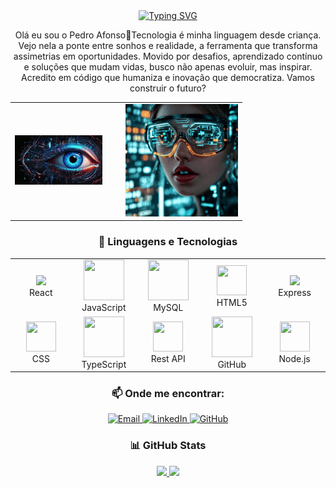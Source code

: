 <div align="center">
<a href="https://git.io/typing-svg"><img src="https://readme-typing-svg.herokuapp.com?font=Fira+Code&pause=1000&width=435&lines=%F0%9F%92%BB+Pedro+Afonso+%7C+Dev+Full+Stack;+N%C3%A3o+%C3%A9+Sorte++%C3%A9+Linha+de+C%C3%B3digo;+Erro+e+persist%C3%AAncia." alt="Typing SVG" /></a>
   
  </a>
</div>

<p align="center">
Olá eu sou o Pedro Afonso👋Tecnologia é minha linguagem desde criança. Vejo nela a ponte entre sonhos e realidade, a ferramenta que transforma assimetrias em oportunidades. Movido por desafios, aprendizado contínuo e soluções que mudam vidas, busco não apenas evoluir, mas inspirar. Acredito em código que humaniza e inovação que democratiza. Vamos construir o futuro?
</p>

<!-- Imagens alinhadas em linha -->
<div align="center">
  <table>
    <tr>
      <td valign="middle" style="padding-right: 30px;">
        <img src="https://raw.githubusercontent.com/Pedromanuelafonso47/Pedromanuelafonso47/16a82ffa162819e52e85fe1cd39ad69b953581c9/eye-12452_256.gif" width="140" alt="Olho animado">
      </td>
      <td valign="middle">
        <img src="https://github.com/Pedromanuelafonso47/Pedromanuelafonso47Readme/raw/main/glasses-17902_256.gif" width="180" alt="Óculos animados">
      </td>
    </tr>
  </table>
</div>

<h3 align="center">🤖 Linguagens e Tecnologias</h3>

<div align="center">
  <table>
    <tr>
      <td align="center" width="96">
        <img src="https://techstack-generator.vercel.app/react-icon.svg" height="40"/><br>React
      </td>
      <td align="center" width="96">
        <img src="https://techstack-generator.vercel.app/js-icon.svg" width="65" height="65"/><br>JavaScript
      </td>
      <td align="center" width="96">
        <img src="https://techstack-generator.vercel.app/mysql-icon.svg" width="65" height="65"/><br>MySQL
      </td>
      <td align="center" width="96">
        <img src="https://skillicons.dev/icons?i=html" width="48" height="48"/><br>HTML5
      </td>
      <td align="center" width="96">
        <img src="https://skillicons.dev/icons?i=express" height="40"/><br>Express
      </td>
    </tr>
    <tr>
      <td align="center" width="96">
        <img src="https://skillicons.dev/icons?i=css" width="48" height="48"/><br>CSS
      </td>
      <td align="center" width="96">
        <img src="https://techstack-generator.vercel.app/ts-icon.svg" width="65" height="65"/><br>TypeScript
      </td>
      <td align="center" width="96">
        <img src="https://techstack-generator.vercel.app/restapi-icon.svg" width="48" height="48"/><br>Rest API
      </td>
      <td align="center" width="96">
        <img src="https://techstack-generator.vercel.app/github-icon.svg" width="65" height="65"/><br>GitHub
      </td>
      <td align="center" width="96">
        <img src="https://skillicons.dev/icons?i=nodejs" width="48" height="48"/><br>Node.js
      </td>
    </tr>
  </table>
</div>

<h3 align="center">📫 Onde me encontrar:</h3>
<p align="center">
  <a href="mailto:pedromanuelafonso47@gmail.com.com">
    <img src="https://img.shields.io/badge/-Email-000?style=for-the-badge&logo=gmail&logoColor=white&labelColor=39FF14" alt="Email">
  </a>
  <a href="https://www.linkedin.com/in/pedro-afonso-full-stack-developer/" target="_blank">
    <img src="https://img.shields.io/badge/-LinkedIn-000?style=for-the-badge&logo=linkedin&logoColor=white&labelColor=39FF14" alt="LinkedIn">
  </a>
  <a href="https://github.com/Pedromanuelafonso47/Pedromanuelafonso47/blob/main/eye-12452_256.gif" target="_blank">
    <img src="https://img.shields.io/badge/-GitHub-000?style=for-the-badge&logo=github&logoColor=white&labelColor=39FF14" alt="GitHub">
  </a>
</p>

<h3 align="center">📊 GitHub Stats</h3>
<p align="center">
  <a href="https://github.com/Pedromanuelafonso47">
    <img height="200" src="https://github-readme-stats.vercel.app/api?username=Pedromanuelafonso47&show_icons=true&theme=blue" />
  </a>
  <a href="https://github.com/Pedromanuelafonso47">
    <img height="200" src="https://github-readme-stats.vercel.app/api/top-langs?username=Pedromanuelafonso47&layout=compact&theme=blue&langs_count=8" />
  </a>
</p>
